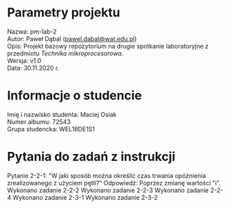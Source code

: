 # Parametry projektu

Nazwa: pm-lab-2  
Autor: Paweł Dąbal (pawel.dabal@wat.edu.pl)  
Opis: Projekt bazowy repozytorium na drugie spotkanie laboratoryjne z przedmiotu _Technika mikroprocesorowa_.  
Wersja: v1.0  
Data: 30.11.2020 r.

# Informacje o studencie

Imię i nazwisko studenta: Maciej Osiak  
Numer albumu: 72543  
Grupa studencka: WEL18DE1S1

# Pytania do zadań z instrukcji

Pytanie 2-2-1: "W jaki sposób można określić czas trwania opóźnienia zrealizowanego z użyciem pętli?"
Odpowiedź: Poprzez zmianę wartości "i".
Wykonano zadanie 2-2-2
Wykonano zadanie 2-2-3
Wykonano zadanie 2-2-4
Wykonano zadanie 2-3-1
Wykonano zadanie 2-3-2